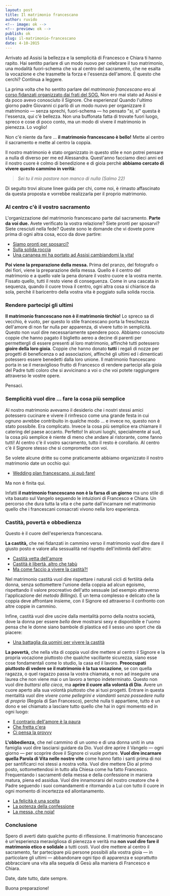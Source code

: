 ```yaml
---
layout: post
title: Il matrimonio francescano
author: ruvido
<!-- image: ok -->
<!-- preview: ok -->
publish: ok
slug: il-matrimonio-francescano
date: 4-10-2015
---
```


Arrivato ad Assisi la bellezza e la semplicità di Francesco e Chiara ti hanno rapito. Hai sentito parlare di un modo nuovo per celebrare il tuo matrimonio, una modalità fuori-schema che va al centro del sacramento, che ne esalta la vocazione e che trasmette la forza e l'essenza dell'amore. È questo che cerchi? Continua a leggere.

La prima volta che ho sentito parlare del *matrimonio francescano* ero al [corso fidanzati organizzato dai frati del SOG.](http://www.fratisog.it/corsi-frati-assisi/corso-fidanzati/) Non ero mai stato ad Assisi e da poco avevo conosciuto il Signore. Che esperienza! Quando l'ultimo giorno padre Giovanni ci parlò di un modo nuovo per organizzare il matrimonio &mdash; senza sprechi, fuori-schema &mdash; ho pensato "*si, si*" questa è l'essenza, qui c'è bellezza. Non una buffonata fatta di trovate fuori luogo, spreco e cose di poco conto, ma un modo di vivere il matrimonio in pienezza. Lo voglio!

Non c'è niente da fare ... **il matrimonio francescano è bello!** Mette al centro il sacramento e mette al centro la coppia. 

Il nostro matrimonio è stato organizzato in questo stile e non potrei pensare a nulla di diverso per me ed Alessandra. Quest'anno facciamo dieci anni ed il nostro cuore è colmo di benedizione e di gioia perchè **abbiamo cercato di vivere questo cammino in verità**:

> *Sei tu il mio pastore non manco di nulla* 
> <cite>(Salmo 22)</cite>

Di seguito trovi alcune linee guida per chi, come noi, è rimasto affascinato da questa proposta e vorrebbe realizzarla per il proprio matrimonio.

### Al centro c'è il vostro sacramento

L'organizzazione del matrimonio francescano parte dal sacramento. **Parte da voi due.** Avete verificato la vostra relazione? Siete pronti per sposarvi? Siete cresciuti nella fede? Queste sono le domande che vi dovete porre prima di ogni altra cosa, ecco da dove partire:

- [Siamo pronti per sposarci?](http://5p2p.it/2014/12/17/siamo-pronti-per-sposarci.html)
- [Sulla solida roccia](http://5p2p.it/2015/05/13/sulla-solida-roccia.html)
- [Una cananea mi ha portato ad Assisi cambiandomi la vita!](http://5p2p.it/2013/07/03/una-cananea-assisi.html)

**Poi viene la preparazione della messa.** Prima del pranzo, del fotografo o dei fiori, viene la preparazione della messa. Quello è il centro del matrimonio e a quello vale la pena donare il vostro cuore e la vostra mente. Fissato quello, tutti il resto viene di conseguenza. Come in una cascata in sequenza, quando il cuore trova il centro, ogni altra cosa si chiarisce da sola, perchè il baricentro della vostra vita è poggiato sulla solida roccia. 

### Rendere partecipi gli ultimi

**Il matrimonio francescano non è il matrimonio tirchio!** Lo spreco sa di vecchio, è vuoto, per questo lo stile francescano porta la freschezza dell'amore di non far nulla per apparenza, di vivere tutto in semplicità. Questo non vuol dire necessariamente spendere poco. Abbiamo conosciuto coppie che hanno pagato il biglietto aereo a decine di parenti per permettergli di essere presenti al loro matrimonio, affinchè tutti potessero **gioire della loro gioia**. Coppie che hanno donato **tutti** i regali di nozze per progetti di beneficenza o ad associazioni, affinché gli ultimi ed i dimenticati potessero essere benedetti dalla loro unione. Il matrimonio francescano porta in se il meraviglioso frutto di Francesco di rendere partecipi alla gioia del Padre tutti coloro che si avvicinano a voi o che voi potete raggiungere attraverso le vostre opere. 

Pensaci. 

### Semplicità vuol dire ... fare la cosa più semplice

Al nostro matrimonio avevamo il desiderio che i nostri stessi amici potessero cucinare e vivere il rinfresco come una grande festa in cui ognuno avrebbe contribuito in qualche modo ... e invece no, questo non è stato possibile. Era complicato. Invece la cosa più semplice era chiamare il catering del paese accanto. Perfetto! In alcuni luoghi, specialmente al sud, la cosa più semplice è niente di meno che andare al ristorante, come fanno tutti! Al centro c'è il vostro sacramento, tutto il resto è corollario. Al centro c'è il Signore stesso che si compromette con voi.

Se volete alcune dritte su come praticamente abbiamo organizzato il nostro matrimonio date un occhio qui:

- [Wedding plan francescano, si può fare!](http://5p2p.it/2013/04/24/wedding-plan-francescano.html)

Ma non è finita qui.

Infatti **il matrimonio francescano non è la farsa di un giorno** ma uno stile di vita basato sul Vangelo seguendo le intuizioni di Francesco e Chiara. Un percorso che dura tutta la vita e che parte dall'incarnare nel matrimonio quello che i francescani consacrati vivono nella loro esperienza.

### Castità, povertà e obbedienza

Questo è il cuore dell'esperienza francescana.

**La castità,** che nei fidanzati in cammino verso il matrimonio vuol dire dare il giusto posto e valore alla sessualità nel rispetto dell'initimità dell'altro:

- [Castità vetta dell'amore](http://5p2p.it/2014/03/18/castita-vetta-amore.html)
- [Castità è libertà, altro che tabù](http://5p2p.it/2013/05/10/castita-liberta.html)
- [Ma come faccio a vivere la castità?!](http://5p2p.it/2014/01/21/ma-come-vivere-la-castita.html)

Nel matrimonio castità vuol dire rispettare i naturali cicli di fertilità della donna, senza sottomettere l'unione della coppia ad alcun egoismo, rispettando il valore procreativo dell'atto sessuale (ad esempio attraverso l'applicazione del *metodo Billings*). È un tema complesso e delicato che la coppia deve affrontare insieme, con il Signore ed attraverso il confronto con altre coppie in cammino.

Infine, castità vuol dire uscire dalla mentalità porno della nostra società, dove la donna per essere *bella* deve mostrarsi sexy e disponibile e l'uomo pensa che le donne siano bambole di plastica ed il sesso uno sport che dà piacere:

- [Una battaglia da uomini per vivere la castità](http://5p2p.it/2013/07/18/battaglia-da-uomini-castita.html)

**La povertà,** che nella vita di coppia vuol dire mettere al centro il Signore e la propria vocazione piuttosto che qualche vacillante sicurezza, siano esse cose fondamentali come lo studio, la casa ed il lavoro. **Preoccupati piuttosto di vedere se il matrimonio è la tua vocazione**, se con quella ragazza, o quel ragazzo passa la vostra chiamata, e non ad inseguire una laurea che non viene mai o un lavoro a tempo indeterminato. Questo non vuol dire  *buttarsi alla cieca*, ma **aprire il cuore alla volontà di Dio**. Avere un cuore aperto alla sua volontà piuttosto che ai tuoi progetti. Entrare in questa mentalità vuol dire *vivere come pellegrini e viandanti senza possedere nulla di proprio* (Regola di San Francesco), perchè nulla ti appartiene, tutto è un dono e sei chiamato a lasciare tutto quello che hai in ogni momento ed in ogni luogo:

- [Il contrario dell'amore è la paura](http://5p2p.it/2014/07/21/contrario-dell-amore-la-paura.html)
- [Che fretta c'era](http://5p2p.it/2013/04/15/che-fretta.html)
- [Ci pensa la provvy](http://5p2p.it/2013/12/18/ci-pensa-la-provvy.html)

**L'obbedienza,** che nel cammino di un uomo e di una donna uniti in una famiglia vuol dire lasciarsi guidare da Dio. Vuol dire aprire il Vangelo &mdash; ogni giorno &mdash; per scoprire dove il Signore ci vuole portare. **Vuol dire incarnare quella Parola di Vita nelle nostre vite** come hanno fatto i santi prima di noi per santificarci noi stessi a nostra volta. Vuol dire mettere Dio al primo posto, sottomettendosi in tutto alla Chiesa come ha fatto Francesco. Frequentando i sacramenti della messa e della confessione in maniera matura, piena ed assidua. Vuol dire innamorarsi del nostro creatore che è Padre seguendo i suoi comandamenti e ritornando a Lui con tutto il cuore in ogni momento di incertezza ed allontanamento.

- [La felicità è una scelta](http://5p2p.it/2014/05/07/la-felicita-una-scelta.html)
- [La potenza della confessione](http://5p2p.it/2015/03/30/la-potenza-della-confessione.html)
- [La messa, che noia!](http://5p2p.it/2015/03/19/la-messa-che-noia.html)

### Conclusione

Spero di averti dato qualche punto di riflessione. Il matrimonio francescano è un'esperienza meravigliosa di pienezza e verità ma **non vuol dire fare il matrimonio etico e solidale** a tutti costi. Vuol dire mettere al centro il sacramento, far partecipare più persone possibili alla vostra gioia &mdash; in particolare gli ultimi &mdash; abbandonare ogni tipo di apparenza e soprattutto abbracciare una vita alla sequela di Gesù alla maniera di Francesco e Chiara.

Date, date tutto, date sempre.

Buona preparazione!
